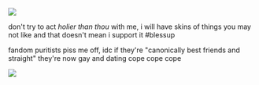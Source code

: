 ![](https://komarev.com/ghpvc/?username=CuteSexyBoy&color=orange)

don't try to act *holier than thou* with me, i will have skins of things you may not like and that doesn't mean i support it #blessup

fandom puritists piss me off, idc if they're "canonically best friends and straight" they're now gay and dating cope cope cope
 
![](https://files.catbox.moe/t9wt89.png)
 

